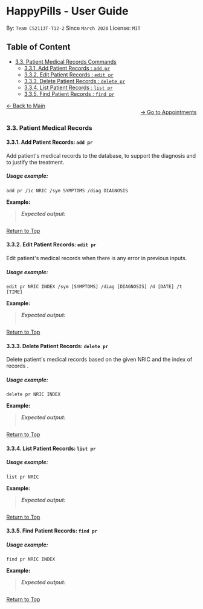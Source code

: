 # HappyPills - User Guide
By: `Team CS2113T-T12-2` Since `March 2020` License: `MIT`

## Table of Content
* [3.3. Patient Medical Records Commands](#33-patient-medical-information-commands)
    + [3.3.1. Add Patient Records : `add pr`](#321-add-patient-add-patient)
    + [3.3.2. Edit Patient Records : `edit pr`](#322-edit-patient-edit-patient)
    + [3.3.3. Delete Patient Records : `delete pr`](#323-delete-patient-delete-patient)
    + [3.3.4. List Patient Records : `list pr`](#324-list-all-patients-list-patient)
    + [3.3.5. Find Patient Records : `find pr`](#325-retrieve-a-patients-information-get-patient)
    
<div align="left"><a href="https://ay1920s2-cs2113t-t12-2.github.io/tp/UserGuide-Main.html"> &#8592; Back to Main </a></div>

<div align="right"><a href="https://ay1920s2-cs2113t-t12-2.github.io/tp/UserGuide-Appointment.html"> &#8594; Go to Appointments </a></div>

### 3.3. Patient Medical Records 

#### 3.3.1. Add Patient Records: `add pr`

Add patient's medical records to the database, to support the diagnosis and to justify the treatment.

##### Usage example:

    add pr /ic NRIC /sym SYMPTOMS /diag DIAGNOSIS
    
**Example:**

> ***Expected output:***
>
> ![]()
>

 [Return to Top](#Table-of-Content)
 
#### 3.3.2. Edit Patient Records: `edit pr`

Edit patient's medical records when there is any error in previous inputs.

##### Usage example:

    edit pr NRIC INDEX /sym [SYMPTOMS] /diag [DIAGNOSIS] /d [DATE] /t [TIME]
    
**Example:**

> ***Expected output:***
>
> ![]()
>

 [Return to Top](#Table-of-Content)
 
#### 3.3.3. Delete Patient Records: `delete pr`

Delete patient's medical records based on the given NRIC and the index of records  . 

##### Usage example: 

    delete pr NRIC INDEX

**Example:**

> ***Expected output:***
>
> ![]()
>

 [Return to Top](#Table-of-Content)
 
#### 3.3.4. List Patient Records: `list pr`

##### Usage example:

    list pr NRIC

**Example:**

> ***Expected output:***
>
> ![]()
>

 [Return to Top](#Table-of-Content)
 
#### 3.3.5. Find Patient Records: `find pr`

##### Usage example:

    find pr NRIC INDEX

**Example:**

> ***Expected output:***
>
>
>![]()

 [Return to Top](#Table-of-Content)